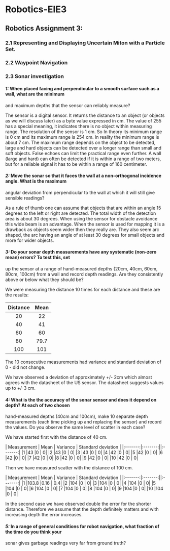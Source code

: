 # Robotics-EIE3
## Robotics Assignment 3:

### 2.1 Representing and Displaying Uncertain Miton with a Particle Set.

### 2.2 Waypoint Navigation

### 2.3 Sonar investigation

#### _1:_ When placed facing and perpendicular to a smooth surface such as a wall, what are the minimum
and maximum depths that the sensor can reliably measure?

The sensor is a digital sensor. It returns the distance to an object (or objects as we will discuss later) as a byte value expressed in cm. The value of 255 has a special meaning, it indicates there is no object within measuring range. The resolution of the sensor is 1 cm.
So In theory its minimum range is 0 cm and its maximum range is 254 cm. In reality the minimum range is about 7 cm. The maximum range depends on the object to be detected, large and hard objects can be detected over a longer range than small and soft objects. False echoes can limit the practical range even further. A wall (large and hard) can often be detected if it is within a range of two meters, but for a reliable signal it has to be within a range of 160 centimeter.

#### _2:_ Move the sonar so that it faces the wall at a non-orthogonal incidence angle. What is the maximum
angular deviation from perpendicular to the wall at which it will still give sensible readings?

As a rule of thumb one can assume that objects that are within an angle 15 degrees to the left or right are detected. The total width of the detection area is about 30 degrees. When using the sensor for obstacle avoidance this wide beam is an advantage. When the sensor is used for mapping it is a drawback as objects seem wider then they really are. They also seem arc shaped, the arc having an angle of at least 30 degrees for small objects and more for wider objects.

#### _3:_ Do your sonar depth measurements have any systematic (non-zero mean) errors? To test this, set
up the sensor at a range of hand-measured depths (20cm, 40cm, 60cm, 80cm, 100cm) from a wall
and record depth readings. Are they consistently above or below what they should be?

We were measuring the distance 10 times for each distance and these are the results:

|  Distance | Mean |
|:-------:|:-------:|
|20    |22    |
|40     |41        |
|60     |60     |
|80      |79.7     |
|100      |101       |

The 10 consecutive measurements had variance and standard deviation of 0 - did not change.

We have observed a deviation of approximately +/- 2cm which almost agrees with the datasheet of the US sensor. The datasheet suggests values up to +/-3 cm.

#### _4:_ What is the the accuracy of the sonar sensor and does it depend on depth? At each of two chosen
hand-measured depths (40cm and 100cm), make 10 separate depth measurements (each time
picking up and replacing the sensor) and record the values. Do you observe the same level of
scatter in each case?

We have started first with the distance of 40 cm.

|  Measurement | Mean | Variance | Standard deviation |
|:-------:|:-------:||:-------:|
|1   |43   |0 | 0|
|2   |43   |0 | 0|
|3   |43   |0 | 0|
|4   |42    |0 | 0|
|5   |42    |0 | 0|
|6   |42    |0 | 0|
|7   |42    |0 | 0|
|8   |42    |0 | 0|
|9   |42    |0 | 0|
|10   |42    |0 | 0|

Then we have measured scatter with the distance of 100 cm.

|  Measurement | Mean | Variance | Standard deviation |
|:-------:|:-------:||:-------:|
|1   |103.8  |0.16 | 0.4|
|2   |104   |0 | 0|
|3   |104   |0 | 0|
|4   |104   |0 | 0|
|5   |104    |0 | 0|
|6   |104    |0 | 0|
|7   |104    |0 | 0|
|8   |104    |0 | 0|
|9   |104    |0 | 0|
|10   |104    |0 | 0|

In the second case we have observed double the error for the shorter distance. Therefore we assume that the depth definitely matters and with increasing depth the error increases. 

#### _5:_ In a range of general conditions for robot navigation, what fraction of the time do you think your
sonar gives garbage readings very far from ground truth?
